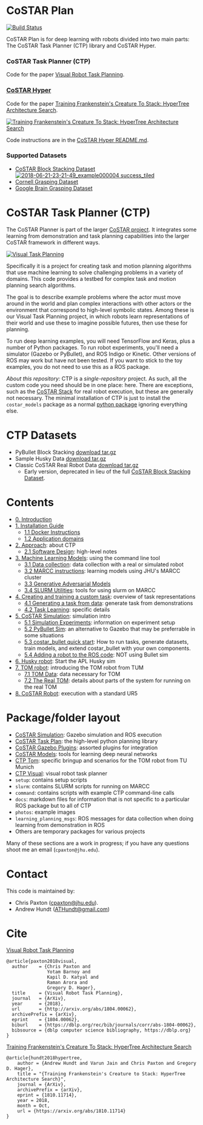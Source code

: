 # CoSTAR Plan

[![Build Status](https://travis-ci.com/cpaxton/costar_plan.svg?token=13PmLzWGjzrfxQvEyWp1&branch=master)](https://travis-ci.com/cpaxton/costar_plan)

CoSTAR Plan is for deep learning with robots divided into two main parts: The CoSTAR Task Planner (CTP) library and CoSTAR Hyper.

### CoSTAR Task Planner (CTP)

Code for the paper [Visual Robot Task Planning](https://arxiv.org/abs/1804.00062).

### [CoSTAR Hyper](costar_hyper/README.md)

Code for the paper [Training Frankenstein's Creature To Stack: HyperTree Architecture Search](https://sites.google.com/view/hypertree-renas/home).

[![Training Frankenstein's Creature To Stack: HyperTree Architecture Search](https://img.youtube.com/vi/1MV7slHnMX0/0.jpg)](https://youtu.be/1MV7slHnMX0 "Training Frankenstein's Creature To Stack: HyperTree Architecture Search")


Code instructions are in the [CoSTAR Hyper README.md](costar_hyper/README.md).

### Supported Datasets

  - [CoSTAR Block Stacking Dataset](https://sites.google.com/site/costardataset) 
[![2018-06-21-23-21-49_example000004 success_tiled](https://user-images.githubusercontent.com/55744/47169252-ff1e3380-d2d0-11e8-97ed-1d747d97ea11.jpg)](https://sites.google.com/site/costardataset "CoSTAR Block stacking Dataset")
  - [Cornell Grasping Dataset](http://pr.cs.cornell.edu/grasping/rect_data/data.php)
  - [Google Brain Grasping Dataset](https://sites.google.com/site/brainrobotdata/home/grasping-dataset)


# CoSTAR Task Planner (CTP)


The CoSTAR Planner is part of the larger [CoSTAR project](https://github.com/cpaxton/costar_stack/). It integrates some learning from demonstration and task planning capabilities into the larger CoSTAR framework in different ways.

[![Visual Task Planning](https://img.youtube.com/vi/Rk4EDL4B7zQ/0.jpg)](https://youtu.be/Rk4EDL4B7zQ "Visual Task Planning")

Specifically it is a project for creating task and motion planning algorithms that use machine learning to solve challenging problems in a variety of domains. This code provides a testbed for complex task and motion planning search algorithms.

The goal is to describe example problems where the actor must move around in the world and plan complex interactions with other actors or the environment that correspond to high-level symbolic states. Among these is our Visual Task Planning project, in which robots learn representations of their world and use these to imagine possible futures, then use these for planning.

To run deep learning examples, you will need TensorFlow and Keras, plus a number of Python packages. To run robot experiments, you'll need a simulator (Gazebo or PyBullet), and ROS Indigo or Kinetic. Other versions of ROS may work but have not been tested. If you want to stick to the toy examples, you do not need to use this as a ROS package.

*About this repository:* CTP is a _single-repository_ project. As such, all the custom code you need should be in one place: here. There are exceptions, such as the [CoSTAR Stack](https://github.com/cpaxton/costar_stack/) for real robot execution, but these are generally not necessary. The minimal installation of CTP is just to install the `costar_models` package as a normal [python package](https://github.com/cpaxton/costar_plan/tree/master/costar_models/python) ignoring everything else.

# CTP Datasets

  - PyBullet Block Stacking [download tar.gz](https://github.com/cpaxton/costar_plan/releases/download/v0.6.0/simdata.tar.gz)
  - Sample Husky Data [download tar.gz](https://github.com/cpaxton/costar_plan/releases/download/v0.6.0/husky_data.tar.gz)
  - Classic CoSTAR Real Robot Data [download tar.gz](https://github.com/cpaxton/costar_plan/releases/download/v0.6.0/sample_real_ur5_robot_data.tar.gz)
     - Early version, deprecated in lieu of the full [CoSTAR Block Stacking Dataset](sites.google.com/site/costardataset).


# Contents
  - [0. Introduction](docs/introduction.md)
  - [1. Installation Guide](docs/install.md)
    - [1.1 Docker Instructions](docs/docker_instructions.md)
    - [1.2 Application domains](docs/domains.md)
  - [2. Approach](docs/approach.md): about CTP
    - [2.1 Software Design](docs/design.md): high-level notes
  - [3. Machine Learning Models](docs/learning.md): using the command line tool
    - [3.1 Data collection](docs/collect_data.md): data collection with a real or simulated robot
    - [3.2 MARCC instructions](docs/marcc.md): learning models using JHU's MARCC cluster
    - [3.3 Generative Adversarial Models](docs/learning_gan.md)
    - [3.4 SLURM Utilities](docs/slurm_utils.md): tools for using slurm on MARCC
  - [4. Creating and training a custom task](docs/task_learning.md): overview of task representations
    - [4.1 Generating a task from data](docs/generate_task_model.md): generate task from demonstrations
    - [4.2 Task Learning](docs/task_learning_experiments.md): specific details
  - [5. CoSTAR Simulation](docs/simulation.md): simulation intro
    - [5.1 Simulation Experiments](docs/simulation-experiments.md): information on experiment setup
    - [5.2 PyBullet Sim](docs/pybullet.md): an alternative to Gazebo that may be preferrable in some situations
    - [5.3 costar_bullet quick start](docs/costar_bullet.md): How to run tasks, generate datasets, train models, and extend costar_bullet with your own components.
    - [5.4 Adding a robot to the ROS code](docs/add_a_robot.md): NOT using Bullet sim
  - [6. Husky robot](docs/husky.md): Start the APL Husky sim
  - [7. TOM robot](docs/tom.md): introducing the TOM robot from TUM
    - [7.1 TOM Data](docs/tom_data.md): data necessary for TOM
    - [7.2 The Real TOM](docs/tom_real_robot.md): details about parts of the system for running on the real TOM
  - [8. CoSTAR Robot](docs/costar_real_robot.md): execution with a standard UR5

# Package/folder layout
  - [CoSTAR Simulation](costar_simulation/Readme.md): Gazebo simulation and ROS execution
  - [CoSTAR Task Plan](costar_task_plan/Readme.md): the high-level python planning library
  - [CoSTAR Gazebo Plugins](costar_gazebo_plugins/Readme.md): assorted plugins for integration
  - [CoSTAR Models](costar_models/Readme.md): tools for learning deep neural networks
  - [CTP Tom](ctp_tom/Readme.md): specific bringup and scenarios for the TOM robot from TU Munich
  - [CTP Visual](ctp_visual/Readme.md): visual robot task planner
  - `setup`: contains setup scripts
  - `slurm`: contains SLURM scripts for running on MARCC
  - `command`: contains scripts with example CTP command-line calls
  - `docs`: markdown files for information that is not specific to a particular ROS package but to all of CTP
  - `photos`: example images
  - `learning_planning_msgs`: ROS messages for data collection when doing learning from demonstration in ROS
  - Others are temporary packages for various projects

Many of these sections are a work in progress; if you have any questions shoot me an email (`cpaxton@jhu.edu`).

# Contact

This code is maintained by:

 - Chris Paxton (cpaxton@jhu.edu).
 - Andrew Hundt (ATHundt@gmail.com)

# Cite


[Visual Robot Task Planning](https://arxiv.org/abs/1804.00062)

```
@article{paxton2018visual,
  author    = {Chris Paxton and
               Yotam Barnoy and
               Kapil D. Katyal and
               Raman Arora and
               Gregory D. Hager},
  title     = {Visual Robot Task Planning},
  journal   = {ArXiv},
  year      = {2018},
  url       = {http://arxiv.org/abs/1804.00062},
  archivePrefix = {arXiv},
  eprint    = {1804.00062},
  biburl    = {https://dblp.org/rec/bib/journals/corr/abs-1804-00062},
  bibsource = {dblp computer science bibliography, https://dblp.org}
}
```

[Training Frankenstein's Creature To Stack: HyperTree Architecture Search](https://sites.google.com/view/hypertree-renas/home)

```
@article{hundt2018hypertree,
    author = {Andrew Hundt and Varun Jain and Chris Paxton and Gregory D. Hager},
    title = "{Training Frankenstein's Creature to Stack: HyperTree Architecture Search}",
    journal = {ArXiv},
    archivePrefix = {arXiv},
    eprint = {1810.11714},
    year = 2018,
    month = Oct,
    url = {https://arxiv.org/abs/1810.11714}
}
```
